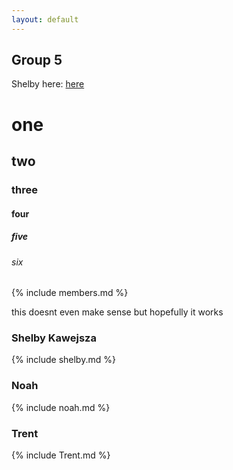 ```yaml
---
layout: default
---
```


## Group 5
Shelby here: [here](#shelby-kawejsza)
# one
## two
### three
#### four
##### five
###### six

{% include members.md %}
<br>




this doesnt even make sense but hopefully it works
### Shelby Kawejsza
{% include shelby.md %}
<br>

### Noah
{% include noah.md %}
<br>

### Trent
{% include Trent.md %}
<br>

